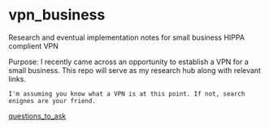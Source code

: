 # vpn_business
Research and eventual implementation notes for small business HIPPA complient VPN


Purpose:
    I recently came across an opportunity to establish a VPN for a small business.
    This repo will serve as my research hub along with relevant links.

    I'm assuming you know what a VPN is at this point. If not, search enignes are your friend.

[questions_to_ask](/questions.md)

